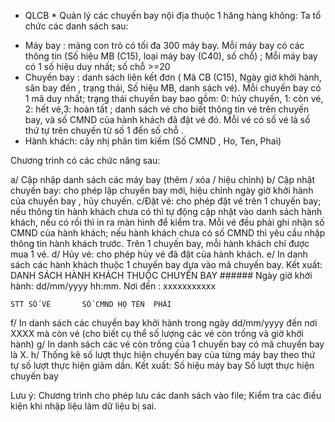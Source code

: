 * QLCB *
Quản lý các chuyến bay nội địa thuộc 1 hăng hàng không: Ta tổ chức các danh sách sau: 
- Máy bay : mảng con trỏ có tối đa 300 máy bay. Mỗi máy bay có các thông tin (Số hiệu MB (C15), loại máy bay (C40), số chỗ) ;  Mỗi máy bay có 1 số hiệu duy nhất; số chỗ >=20
- Chuyến bay : danh sách liên kết đơn ( Mã CB (C15),  Ngày giờ khởi hành, sân bay đến , trạng thái, Số hiệu MB, danh sách vé). Mỗi chuyến bay có 1 mã duy nhất; trạng thái chuyến bay bao gồm: 0: hủy chuyến, 1: còn vé, 2: hết vé,3: hoàn tất ; danh sách vé cho biết thông tin vé trên chuyến bay, và số CMND của hành khách đã đặt vé đó. Mỗi vé có  số vé  là số thứ tự trên chuyến từ số 1 đến số chỗ .
- Hành khách: cây nhị phân tìm kiếm (Số CMND , Ho, Ten,  Phai)

Chương trình có các chức năng sau: 

  a/ Cập nhập danh sách các máy bay (thêm / xóa / hiệu chỉnh)
  b/ Cập nhật chuyến bay: cho phép lập chuyến bay mới, hiệu chỉnh ngày giờ khởi hành của chuyến bay , hủy chuyến.
  c/Đặt vé: cho phép đặt vé trên 1 chuyến bay; nếu thông tin hành khách chưa có thì tự động cập nhật vào danh sách hành khách, nếu có rồi thì in ra màn hình để kiểm tra. Mỗi vé đều phải ghi nhận số CMND của hành khách; nếu hành khách chưa có số CMND thì yêu cầu nhập thông tin hành khách trước. Trên 1 chuyến bay, mỗi hành khách chỉ được mua 1 vé.
  d/ Hủy vé: cho phép hủy vé đã đặt của hành khách.
  e/ In danh sách các hành khách thuộc 1 chuyến bay dựa vào mã chuyến bay. Kết xuất:
DANH SÁCH HÀNH KHÁCH THUỘC CHUYẾN BAY ######
Ngày giờ khởi hành: dd/mm/yyyy hh:mm.  Nơi đến : xxxxxxxxxxx

	STT	SỐ VÉ		SỐ CMND	HỌ TÊN	PHÁI
  f/ In danh sách các chuyến bay khởi hành trong  ngày dd/mm/yyyy đến nơi XXXX mà còn vé (cho biết cụ thể số lượng các vé còn trống và giờ khởi hành)
  g/ In danh sách các vé còn trống của 1 chuyến bay có mã chuyến bay là X. 
  h/ Thống kê số lượt thực hiện chuyến bay của từng máy bay theo thứ tự  số lượt thực hiện giảm dần. Kết xuất:
	Số hiệu máy bay		Số lượt thực hiện chuyến bay

Lưu ý: Chương trình cho phép lưu các danh sách vào file; Kiểm tra các điều kiện khi nhập liệu làm dữ liệu bị sai.
